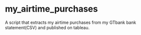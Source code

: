 # my_airtime_purchases
A script that extracts my airtime purchases from my GTbank bank statement(CSV) and published on tableau.
